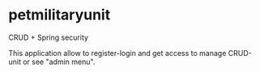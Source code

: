# petmilitaryunit
CRUD + Spring security

This application allow to register-login and get access to manage CRUD-unit or see "admin menu".
